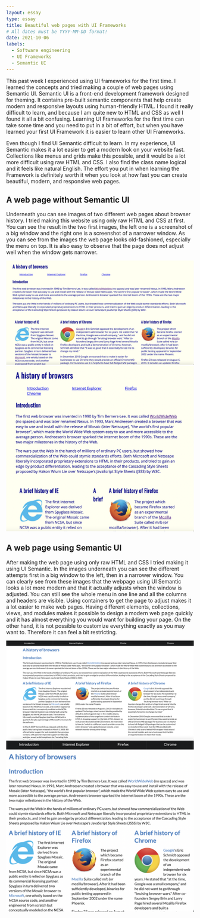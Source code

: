 ```yaml
---
layout: essay
type: essay
title: Beautiful web pages with UI Frameworks  
# All dates must be YYYY-MM-DD format!
date: 2021-10-06
labels:
  - Software engineering 
  - UI Frameworks
  - Semantic UI
---
```



This past week I experienced using UI frameworks for the first time. I learned the concepts and tried making a couple of web pages using Semantic UI. Semantic UI is a front-end development framework designed for theming. It contains pre-built semantic components that help create modern and responsive layouts using human-friendly HTML. I found it really difficult to learn, and because I am quite new to HTML and CSS as well I found it all a bit confusing. Learning UI Frameworks for the first time can take some time and you need to put in a bit of effort, but when you have learned your first UI Framework it is easier to learn other UI Frameworks.

Even though I find UI Semantic difficult to learn. In my experience, UI Semantic makes it a lot easier to get a modern look on your website fast. Collections like menus and grids make this possible, and it would be a lot more difficult using raw HTML and CSS. I also find the class name logical and it feels like natural English. The effort you put in when learning the Framework is definitely worth it when you look at how fast you can create beautiful, modern, and responsive web pages.

## A web page without Semantic UI

Underneath you can see images of two different web pages about browser history. I tried making this website using only raw HTML and CSS at first. You can see the result in the two first images, the left one is a screenshot of a big window and the right one is a screenshot of a narrower window. As you can see from the images the web page looks old-fashioned, especially the menu on top. It is also easy to observe that the page does not adjust well when the window gets narrower.

<div class="ui column grid">
    <div class="ten wide column">
    <img class="ui image" src="../images/browser_big.png">
      </div>
    <div class="six wide column">
    <img class="ui image" src="../images/browser_small.png">
      </div>
  </div>
  
## A web page using Semantic UI
 
After making the web page using only raw HTML and CSS I tried making it using UI Semantic. In the images underneath you can see the different attempts first in a big window to the left, then in a narrower window. You can clearly see from these images that the webpage using UI Semantic looks a lot more modern and that it actually adjusts when the window is adjusted. You can still see the whole menu in one line and all the columns and headers are visible. Using containers to get the page to adjust makes it a lot easier to make web pages. Having different elements, collections, views, and modules makes it possible to design a modern web page quickly and it has almost everything you would want for building your page. On the other hand, it is not possible to customize everything exactly as you may want to. Therefore it can feel a bit restricting.

  <div class="ui two column grid">
  <div class="column">
    <img class="ui big image" src="../images/ui_browser_big.png">
    </div>
  <div class="column">
    <img class="ui big image" src="../images/ui_browser_small.png">
    </div>
  </div>


